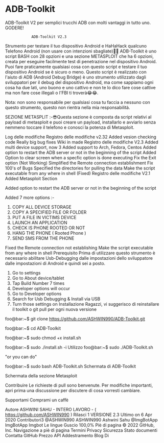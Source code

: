 # ADB-Toolkit
ADB-Toolkit V2 per semplici trucchi ADB con molti vantaggi in tutto uno. GODERE!

                ADB-Toolkit V2.3

Strumento per testare il tuo dispositivo Android e HaHaHack qualcuno Telefono Android (non usare con intenzioni sbagliate)🤘🤘
ADB-Toolkit è uno script BASH con 28 opzioni e una sezione METASPLOIT che ha 6 opzioni, creata per eseguire facilmente test di penetrazione nel dispositivo Android. Puoi fare praticamente qualsiasi cosa con questo script e testare il tuo dispositivo Android se è sicuro o meno. Questo script è realizzato con l'aiuto di ADB (Android Debug Bridge) è uno strumento utilizzato dagli sviluppatori per il debug del dispositivo Android, ma come sappiamo ogni cosa ha due lati, uno buono e uno cattivo e non te lo dico fare cose cattive ma non fare cose illegali o l'FBI ti troverà😂😂.

Nota: non sono responsabile per qualsiasi cosa tu faccia a nessuno con questo strumento, questo non rientra nella mia responsabilità.

SEZIONE METASPLIT :-😎Questa sezione è composta da script relativi al payload di metasploit e puoi creare un payload, installarlo e avviarlo senza nemmeno toccare il telefono e conosci la potenza di Metasploit.

Log delle modifiche
Registro delle modifiche v2.32
Added vesion checking code
Really big bug fixes
Wiki in made
Registro delle modifiche V2.3
Added multi device support, now 3
Added support to Arch, Fedora, Centos
Added option to restart the ADB server or not in the beginning of the script
Added Option to clear screen when a specfic option is done executing
Fix the Exit option (Not Working)
Simplified the Remote connection establishment
Fix 100's of Bugs
Specified the directories for pulling the data
Make the script executable from any where in shell (Fixed)
Registro delle modifiche V2.1
Added Metasploit Section

Added option to restart the ADB server or not in the beginning of the script

Added 7 more options :-
1. COPY ALL DEVICE STORAGE
2. COPY A SPECIFIED FILE OR FOLDER
3. PUT A FILE IN VICTIMS DEVICE
4. LAUNCH AN APPLICATION
5. CHECK IS PHONE ROOTED OR NOT
6. HANG THE PHONE ( Rooted Phone )
7. SEND SMS FROM THE PHONE

Fixed the Remote connection not establishing
Make the script executable from any where in shell
Prerequisito
Prima di utilizzare questo strumento è necessario abilitare Usb-Debugging dalle impostazioni dello sviluppatore dalle impostazioni di Android e quindi sei a posto.

1. Go to settings
2. Go to About device/tablet
3. Tap Build Number 7 times
4. Developer options will occur
5. Go to Developer options
6. Search for Usb Debugging & Install via USB
7. Turn those settings on
Installazione
Ragazzi, vi suggerisco di reinstallare il toolkit o git pull per ogni nuova versione

foo@bar:~$ git clone https://github.com/ASHWIN990/ADB-Toolkit.git

foo@bar:~$ cd ADB-Toolkit

foo@bar:~$ sudo chmod +x install.sh

foo@bar:~$ sudo ./install.sh -i
Utilizzo
foo@bar:~$ sudo ./ADB-Toolkit.sh

"or you can do"

foo@bar:~$ sudo bash ADB-Toolkit.sh
Schermata di ADB-Toolkit

Schermata della sezione Metasploit






Contribuire
Le richieste di pull sono benvenute. Per modifiche importanti, apri prima una discussione per discutere di cosa vorresti cambiare.

Supportami
Comprami un caffè

Autore
ASHWINI SAHU - INTERO LAVORO - ( https://github.com/ASHWIN990 )
Rilasci 1
VERSIONE 2.3
Ultimo
on 6 Apr 2020
Contributori3
@ASHWIN990
ASHWIN990 Ashwini Sahu
@ImgBotApp
ImgBotApp Imgbot
Le lingue
Guscio
100,0%
Piè di pagina
© 2022 GitHub, Inc.
Navigazione a piè di pagina
Termini
Privacy
Sicurezza
Stato
documenti
Contatta GitHub
Prezzo
API
Addestramento
Blog
Di
